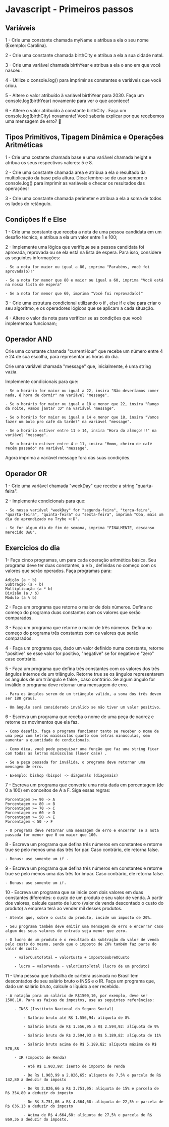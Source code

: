 # Javascript - Primeiros passos

## Variáveis

1 - Crie uma constante chamada myName e atribua a ela o seu nome (Exemplo: Carolina).

2 - Crie uma constante chamada birthCity e atribua a ela a sua cidade natal.

3 - Crie uma variável chamada birthYear e atribua a ela o ano em que você nasceu.

4 - Utilize o console.log() para imprimir as constantes e variáveis que você criou.

5 - Altere o valor atribuído à variável birthYear para 2030. Faça um console.log(birthYear) novamente para ver o que acontece!

6 - Altere o valor atribuído à constante birthCity . Faça um console.log(birthCity) novamente! Você saberia explicar por que recebemos uma mensagem de erro? 🤔

## Tipos Primitivos, Tipagem Dinâmica e Operações Aritméticas

1 - Crie uma costante chamada base e uma variável chamada height e atribua os seus respectivos valores: 5 e 8.

2 - Crie uma constante chamada area e atribua a ela o resultado da multiplicação da base pela altura. Dica: lembre-se de usar sempre o console.log() para imprimir as variáveis e checar os resultados das operações!

3 - Crie uma constante chamada perimeter e atribua a ela a soma de todos os lados do retângulo.

## Condições If e Else 

1 - Crie uma constante que receba a nota de uma pessoa candidata em um desafio técnico, e atribua a ela um valor entre 1 e 100;

2 - Implemente uma lógica que verifique se a pessoa candidata foi aprovada, reprovada ou se ela está na lista de espera. Para isso, considere as seguintes informações:

    - Se a nota for maior ou igual a 80, imprima "Parabéns, você foi aprovada(o)!"

    - Se a nota for menor que 80 e maior ou igual a 60, imprima "Você está na nossa lista de espera"

    - Se a nota for menor que 60, imprima "Você foi reprovada(o)"

3 - Crie uma estrutura condicional utilizando o if , else if e else para criar o seu algoritmo, e os operadores lógicos que se aplicam a cada situação.


4 - Altere o valor da nota para verificar se as condições que você implementou funcionam;

## Operador AND

Crie uma constante chamada "currentHour" que recebe um número entre 4 e 24 de sua escolha, para representar as horas do dia.

Crie uma variável chamada "message" que, inicialmente, é uma string vazia.

Implemente condicionais para que:

    - Se o horário for maior ou igual a 22, insira "Não deveríamos comer nada, é hora de dormir" na variável "message".

    - Se o horário for maior ou igual a 18 e menor que 22, insira "Rango da noite, vamos jantar :D" na variável "message".

    - Se o horário for maior ou igual a 14 e menor que 18, insira "Vamos fazer um bolo pro café da tarde?" na variável "message".

    - Se o horário estiver entre 11 e 14, insira "Hora do almoço!!!" na variável "message".

    - Se o horário estiver entre 4 e 11, insira "Hmmm, cheiro de café recém passado" na variável "message".

Agora imprima a variável message fora das suas condições.

## Operador OR

1 - Crie uma variável chamada "weekDay" que recebe a string "quarta-feira".

2 - Implemente condicionais para que:

    - Se nossa variável "weekDay" for "segunda-feira", "terça-feira", "quarta-feira", "quinta-feira" ou "sexta-feira", imprima "Oba, mais um dia de aprendizado na Trybe >:D".

    - Se for algum dia de fim de semana, imprima "FINALMENTE, descanso merecido UwU".

## Exercícios do dia 

1- Faça cinco programas, um para cada operação aritmética básica. Seu programa deve ter duas constantes, a e b , definidas no começo com os valores que serão operados. Faça programas para:

    Adição (a + b)
    Subtração (a - b)
    Multiplicação (a * b)
    Divisão (a / b)
    Módulo (a % b)

2 - Faça um programa que retorne o maior de dois números. Defina no começo do programa duas constantes com os valores que serão comparados.

3 - Faça um programa que retorne o maior de três números. Defina no começo do programa três constantes com os valores que serão comparados.

4 - Faça um programa que, dado um valor definido numa constante, retorne "positive" se esse valor for positivo, "negative" se for negativo e "zero" caso contrário.

5 - Faça um programa que defina três constantes com os valores dos três ângulos internos de um triângulo. Retorne true se os ângulos representarem os ângulos de um triângulo e false , caso contrário. Se algum ângulo for inválido o programa deve retornar uma mensagem de erro.

    - Para os ângulos serem de um triângulo válido, a soma dos três devem ser 180 graus.

    - Um ângulo será considerado inválido se não tiver um valor positivo.

6 - Escreva um programa que receba o nome de uma peça de xadrez e retorne os movimentos que ela faz.

    - Como desafio, faça o programa funcionar tanto se receber o nome de uma peça com letras maiúsculas quanto com letras minúsculas, sem aumentar a quantidade de condicionais.

    - Como dica, você pode pesquisar uma função que faz uma string ficar com todas as letras minúsculas (lower case) .

    - Se a peça passada for inválida, o programa deve retornar uma mensagem de erro.

    - Exemplo: bishop (bispo) -> diagonals (diagonais)

7 - Escreva um programa que converte uma nota dada em porcentagem (de 0 a 100) em conceitos de A a F. Siga essas regras:

    Porcentagem >= 90 -> A
    Porcentagem >= 80 -> B
    Porcentagem >= 70 -> C
    Porcentagem >= 60 -> D
    Porcentagem >= 50 -> E
    Porcentagem < 50 -> F

    - O programa deve retornar uma mensagem de erro e encerrar se a nota passada for menor que 0 ou maior que 100.

8 - Escreva um programa que defina três números em constantes e retorne true se pelo menos uma das três for par. Caso contrário, ele retorna false.

    - Bonus: use somente um if .

9 - Escreva um programa que defina três números em constantes e retorne true se pelo menos uma das três for ímpar. Caso contrário, ele retorna false.

    - Bonus: use somente um if.

10 - Escreva um programa que se inicie com dois valores em duas constantes diferentes: o custo de um produto e seu valor de venda. A partir dos valores, calcule quanto de lucro (valor de venda descontado o custo do produto) a empresa terá ao vender mil desses produtos.

    - Atente que, sobre o custo do produto, incide um imposto de 20%.

    - Seu programa também deve emitir uma mensagem de erro e encerrar caso algum dos seus valores de entrada seja menor que zero.

    - O lucro de um produto é o resultado da subtração do valor de venda pelo custo do mesmo, sendo que o imposto de 20% também faz parte do valor de custo.

        - valorCustoTotal = valorCusto + impostoSobreOCusto

        - lucro = valorVenda - valorCustoTotal (lucro de um produto)

11 - Uma pessoa que trabalha de carteira assinada no Brasil tem descontados de seu salário bruto o INSS e o IR. Faça um programa que, dado um salário bruto, calcule o líquido a ser recebido.

    - A notação para um salário de R$1500,10, por exemplo, deve ser 1500.10. Para as faixas de impostos, use as seguintes referências:

        - INSS (Instituto Nacional do Seguro Social)

            - Salário bruto até R$ 1.556,94: alíquota de 8%

            - Salário bruto de R$ 1.556,95 a R$ 2.594,92: alíquota de 9%

            - Salário bruto de R$ 2.594,93 a R$ 5.189,82: alíquota de 11%

            - Salário bruto acima de R$ 5.189,82: alíquota máxima de R$ 570,88

        - IR (Imposto de Renda)

            - Até R$ 1.903,98: isento de imposto de renda

            - De R$ 1.903,99 a 2.826,65: alíquota de 7,5% e parcela de R$ 142,80 a deduzir do imposto

            - De R$ 2.826,66 a R$ 3.751,05: alíquota de 15% e parcela de R$ 354,80 a deduzir do imposto

            - De R$ 3.751,06 a R$ 4.664,68: alíquota de 22,5% e parcela de R$ 636,13 a deduzir do imposto

            - Acima de R$ 4.664,68: alíquota de 27,5% e parcela de R$ 869,36 a deduzir do imposto.